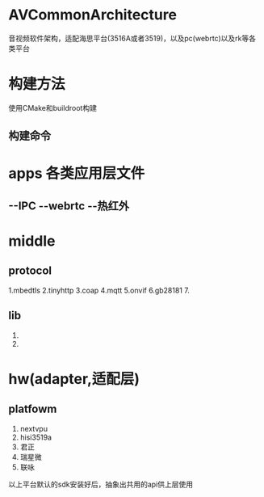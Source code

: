 # AVCommonArchitecture
音视频软件架构，适配海思平台(3516A或者3519)，以及pc(webrtc)以及rk等各类平台

# 构建方法
使用CMake和buildroot构建

## 构建命令


# apps 各类应用层文件
--IPC
--webrtc
--热红外
--

# middle
## protocol
1.mbedtls
2.tinyhttp
3.coap
4.mqtt
5.onvif
6.gb28181
7.

## lib
1. 
2. 

# hw(adapter,适配层)
## platfowm
1. nextvpu 
2. hisi3519a
3. 君正
4. 瑞星微
5. 联咏

以上平台默认的sdk安装好后，抽象出共用的api供上层使用


